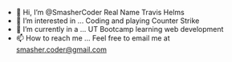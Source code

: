 - 👋 Hi, I’m @SmasherCoder Real Name Travis Helms 
- 👀 I’m interested in ... Coding and playing Counter Strike
- 🌱 I’m currently in a ... UT Bootcamp learning web development
- 📫 How to reach me ... Feel free to email me at smasher.coder@gmail.com
